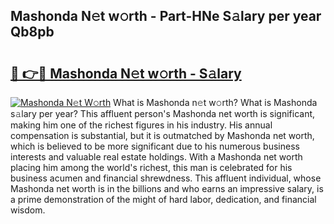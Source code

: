 ## Mashonda N𝚎t w𝚘rth - Part-HNe S𝚊lary per year Qb8pb

# <h2><a href="http://gc2ib9v.nevu.top/?p=Mashonda">🔗 👉🔴 Mashonda N𝚎t w𝚘rth - S𝚊lary</a></h2>

[![Mashonda N𝚎t W𝚘rth](https://i.imgur.com/Oavwk0R.jpeg)](http://gc2ib9v.nevu.top/?p=Mashonda)
What is Mashonda n𝚎t w𝚘rth? What is Mashonda s𝚊lary per year?
This affluent person's Mashonda net worth is significant, making him one of the richest figures in his industry. His annual compensation is substantial, but it is outmatched by Mashonda net worth, which is believed to be more significant due to his numerous business interests and valuable real estate holdings. With a Mashonda net worth placing him among the world's richest, this man is celebrated for his business acumen and financial shrewdness. This affluent individual, whose Mashonda net worth is in the billions and who earns an impressive salary, is a prime demonstration of the might of hard labor, dedication, and financial wisdom.
